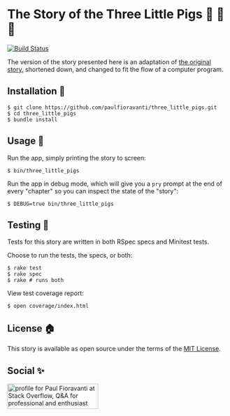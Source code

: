 # The Story of the Three Little Pigs :pig: :pig: :pig:

[![Build Status](https://travis-ci.org/paulfioravanti/three_little_pigs.svg?branch=master)](https://travis-ci.org/paulfioravanti/three_little_pigs)

The version of the story presented here is an adaptation of
[the original story](http://www.authorama.com/english-fairy-tales-16.html),
shortened down, and changed to fit the flow of a computer program.

## Installation :pig_nose:

    $ git clone https://github.com/paulfioravanti/three_little_pigs.git
    $ cd three_little_pigs
    $ bundle install

## Usage :pig2:

Run the app, simply printing the story to screen:

    $ bin/three_little_pigs

Run the app in debug mode, which will give you a `pry` prompt at the end
of every "chapter" so you can inspect the state of the "story":

    $ DEBUG=true bin/three_little_pigs

## Testing :wolf:

Tests for this story are written in both RSpec specs and Minitest tests.

Choose to run the tests, the specs, or both:

    $ rake test
    $ rake spec
    $ rake # runs both

View test coverage report:

    $ open coverage/index.html

## License :house:

This story is available as open source under the terms of the
[MIT License](http://opensource.org/licenses/MIT).

## Social :sparkles:

<a href="http://stackoverflow.com/users/567863/paul-fioravanti">
  <img src="http://stackoverflow.com/users/flair/567863.png" width="208" height="58" alt="profile for Paul Fioravanti at Stack Overflow, Q&amp;A for professional and enthusiast programmers" title="profile for Paul Fioravanti at Stack Overflow, Q&amp;A for professional and enthusiast programmers">
</a>

